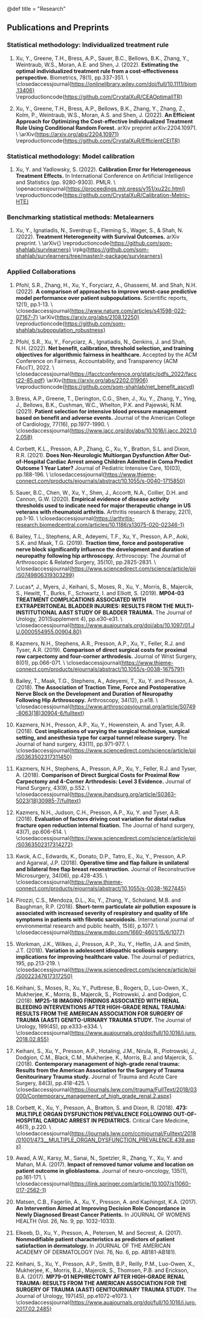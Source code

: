 @def title = "Research"



## Publications and Preprints

### Statistical methodology: Individualized treatment rule

1) Xu, Y., Greene, T.H., Bress, A.P., Sauer, B.C., Bellows, B.K., Zhang, Y., Weintraub, W.S., Moran, A.E. and Shen, J. (2022). **Estimating the optimal individualized treatment rule from a cost‐effectiveness perspective.** Biometrics, 78(1), pp.337-351. \\ \closedaccessjournal{https://onlinelibrary.wiley.com/doi/full/10.1111/biom.13406} \reproductioncode{https://github.com/CrystalXuR/CEAOptimalITR}

2) Xu, Y., Greene, T.H., Bress, A.P., Bellows, B.K., Zhang, Y., Zhang, Z., Kolm, P., Weintraub, W.S., Moran, A.S. and Shen, J. (2022). **An Efficient Approach for Optimizing the Cost-effective Individualized Treatment Rule Using Conditional Random Forest.** arXiv preprint arXiv:2204.10971. \\ \arXiv{https://arxiv.org/abs/2204.10971} \reproductioncode{https://github.com/CrystalXuR/EfficientCEITR}

### Statistical methodology: Model calibration

1) Xu, Y. and Yadlowsky, S. (2022). **Calibration Error for Heterogeneous Treatment Effects.** In International Conference on Artificial Intelligence and Statistics (pp. 9280-9303). PMLR. \\ \openaccessjournal{https://proceedings.mlr.press/v151/xu22c.html} \reproductioncode{https://github.com/CrystalXuR/Calibration-Metric-HTE}

### Benchmarking statistical methods: Metalearners

1) Xu, Y., Ignatiadis, N., Sverdrup E., Fleming S., Wager, S., & Shah, N. (2022). **Treatment Heterogeneity with Survival Outcomes.** arXiv preprint. \\ \arXiv{}  \reproductioncode{https://github.com/som-shahlab/survlearners} \rpkg{https://github.com/som-shahlab/survlearners/tree/master/r-package/survlearners}

### Applied Collaborations
1) Pfohl, S.R., Zhang, H., Xu, Y., Foryciarz, A., Ghassemi, M. and Shah, N.H. (2022). **A comparison of approaches to improve worst-case predictive model performance over patient subpopulations.** Scientific reports, 12(1), pp.1-13. \\ \closedaccessjournal{https://www.nature.com/articles/s41598-022-07167-7} \arXiv{https://arxiv.org/abs/2108.12250} \reproductioncode{https://github.com/som-shahlab/subpopulation_robustness}

2) Pfohl, S.R., Xu, Y., Foryciarz, A., Ignatiadis, N., Genkins, J. and Shah, N.H. (2022). **Net benefit, calibration, threshold selection, and training objectives for algorithmic fairness in healthcare.** Accepted by the ACM Conference on Fairness, Accountability, and Transparency (ACM FAccT), 2022. \\ \closedaccessjournal{https://facctconference.org/static/pdfs_2022/facct22-85.pdf} \arXiv{https://arxiv.org/abs/2202.01906} \reproductioncode{https://github.com/som-shahlab/net_benefit_ascvd}

3) Bress, A.P., Greene, T., Derington, C.G., Shen, J., Xu, Y., Zhang, Y., Ying, J., Bellows, B.K., Cushman, W.C., Whelton, P.K. and Pajewski, N.M. (2021). **Patient selection for intensive blood pressure management based on benefit and adverse events.** Journal of the American College of Cardiology, 77(16), pp.1977-1990. \\ \closedaccessjournal{https://www.jacc.org/doi/abs/10.1016/j.jacc.2021.02.058}

4) Corbett, K.L., Presson, A.P., Zhang, C., Xu, Y., Bratton, S.L. and Dixon, R.R. (2021). **Does Non-Neurologic Multiorgan Dysfunction After Out-of-Hospital Cardiac Arrest among Children Admitted in Coma Predict Outcome 1 Year Later?** Journal of Pediatric Intensive Care, 10(03), pp.188-196. \\ \closedaccessjournal{https://www.thieme-connect.com/products/ejournals/abstract/10.1055/s-0040-1715850}

5) Sauer, B.C., Chen, W., Xu, Y., Shen, J., Accortt, N.A., Collier, D.H. and Cannon, G.W. (2020). **Empirical evidence of disease activity thresholds used to indicate need for major therapeutic change in US veterans with rheumatoid arthritis.** Arthritis research & therapy, 22(1), pp.1-10. \\ \closedaccessjournal{https://arthritis-research.biomedcentral.com/articles/10.1186/s13075-020-02346-1}

6) Bailey, T.L., Stephens, A.R., Adeyemi, T.F., Xu, Y., Presson, A.P., Aoki, S.K. and Maak, T.G. (2019). **Traction time, force and postoperative nerve block significantly influence the development and duration of neuropathy following hip arthroscopy.** Arthroscopy: The Journal of Arthroscopic & Related Surgery, 35(10), pp.2825-2831. \\ \closedaccessjournal{https://www.sciencedirect.com/science/article/pii/S0749806319303299}

7) Lucas*, J., Myers, J., Keihani, S., Moses, R., Xu, Y., Morris, B., Majercik, S., Hewitt, T., Burks, F., Schwartz, I. and Elliott, S. (2019). **MP04-03 TREATMENT COMPLICATIONS ASSOCIATED WITH EXTRAPERITONEAL BLADDER INJURIES: RESULTS FROM THE MULTI-INSTITUTIONAL AAST STUDY OF BLADDER TRAUMA.** The Journal of Urology, 201(Supplement 4), pp.e30-e31. \\ \closedaccessjournal{https://www.auajournals.org/doi/abs/10.1097/01.JU.0000554955.00904.80}

8) Kazmers, N.H., Stephens, A.R., Presson, A.P., Xu, Y., Feller, R.J. and Tyser, A.R. (2019). **Comparison of direct surgical costs for proximal row carpectomy and four-corner arthrodesis.** Journal of Wrist Surgery, 8(01), pp.066-071. \\ \closedaccessjournal{https://www.thieme-connect.com/products/ejournals/abstract/10.1055/s-0038-1675791}

9) Bailey, T., Maak, T.G., Stephens, A., Adeyemi, T., Xu, Y. and Presson, A. (2018). **The Association of Traction Time, Force and Postoperative Nerve Block on the Development and Duration of Neuropathy Following Hip Arthroscopy.** Arthroscopy, 34(12), p.e18. \\ \closedaccessjournal{https://www.arthroscopyjournal.org/article/S0749-8063(18)30904-6/fulltext}

10) Kazmers, N.H., Presson, A.P., Xu, Y., Howenstein, A. and Tyser, A.R. (2018). **Cost implications of varying the surgical technique, surgical setting, and anesthesia type for carpal tunnel release surgery.** The Journal of hand surgery, 43(11), pp.971-977. \\ \closedaccessjournal{https://www.sciencedirect.com/science/article/pii/S0363502317311450}

11) Kazmers, N.H., Stephens, A., Presson, A.P., Xu, Y., Feller, R.J. and Tyser, A. (2018). **Comparison of Direct Surgical Costs for Proximal Row Carpectomy and 4-Corner Arthrodesis: Level 3 Evidence.** Journal of Hand Surgery, 43(9), p.S52. \\ \closedaccessjournal{https://www.jhandsurg.org/article/S0363-5023(18)30985-7/fulltext}

12) Kazmers, N.H., Judson, C.H., Presson, A.P., Xu, Y. and Tyser, A.R. (2018). **Evaluation of factors driving cost variation for distal radius fracture open reduction internal fixation.** The Journal of hand surgery, 43(7), pp.606-614. \\ \closedaccessjournal{https://www.sciencedirect.com/science/article/pii/S0363502317314272}

13) Kwok, A.C., Edwards, K., Donato, D.P., Tatro, E., Xu, Y., Presson, A.P. and Agarwal, J.P. (2018). **Operative time and flap failure in unilateral and bilateral free flap breast reconstruction.** Journal of Reconstructive Microsurgery, 34(06), pp.428-435. \\ \closedaccessjournal{https://www.thieme-connect.com/products/ejournals/abstract/10.1055/s-0038-1627445}

14) Pirozzi, C.S., Mendoza, D.L., Xu, Y., Zhang, Y., Scholand, M.B. and Baughman, R.P. (2018). **Short-term particulate air pollution exposure is associated with increased severity of respiratory and quality of life symptoms in patients with fibrotic sarcoidosis.** International journal of environmental research and public health, 15(6), p.1077. \\ \closedaccessjournal{https://www.mdpi.com/1660-4601/15/6/1077}

15) Workman, J.K., Wilkes, J., Presson, A.P., Xu, Y., Heflin, J.A. and Smith, J.T. (2018). **Variation in adolescent idiopathic scoliosis surgery: implications for improving healthcare value.** The Journal of pediatrics, 195, pp.213-219. \\ \closedaccessjournal{https://www.sciencedirect.com/science/article/pii/S0022347617317250}

16) Keihani, S., Moses, R., Xu, Y., Putbrese, B., Rogers, D., Luo-Owen, X., Mukherjee, K., Morris, B., Majercik, S., Piotrowski, J. and Dodgion, C. (2018). **MP25-18 IMAGING FINDINGS ASSOCIATED WITH RENAL BLEEDING INTERVENTIONS AFTER HIGH-GRADE RENAL TRAUMA: RESULTS FROM THE AMERICAN ASSOCIATION FOR SURGERY OF TRAUMA (AAST) GENITO-URINARY TRAUMA STUDY.** The Journal of Urology, 199(4S), pp.e333-e334. \\ \closedaccessjournal{https://www.auajournals.org/doi/full/10.1016/j.juro.2018.02.855}

17) Keihani, S., Xu, Y., Presson, A.P., Hotaling, J.M., Nirula, R., Piotrowski, J., Dodgion, C.M., Black, C.M., Mukherjee, K., Morris, B.J. and Majercik, S. (2018). **Contemporary management of high-grade renal trauma: Results from the American Association for the Surgery of Trauma Genitourinary Trauma study.** Journal of Trauma and Acute Care Surgery, 84(3), pp.418-425. \\ \closedaccessjournal{https://journals.lww.com/jtrauma/FullText/2018/03000/Contemporary_management_of_high_grade_renal.2.aspx}

18) Corbett, K., Xu, Y., Presson, A., Bratton, S. and Dixon, R. (2018). **473: MULTIPLE ORGAN DYSFUNCTION PREVALENCE FOLLOWING OUT-OF-HOSPITAL CARDIAC ARREST IN PEDIATRICS.** Critical Care Medicine, 46(1), p.220. \\ \closedaccessjournal{https://journals.lww.com/ccmjournal/Fulltext/2018/01001/473__MULTIPLE_ORGAN_DYSFUNCTION_PREVALENCE.439.aspx}

19) Awad, A.W., Karsy, M., Sanai, N., Spetzler, R., Zhang, Y., Xu, Y. and Mahan, M.A. (2017). **Impact of removed tumor volume and location on patient outcome in glioblastoma.** Journal of neuro-oncology, 135(1), pp.161-171. \\ \closedaccessjournal{https://link.springer.com/article/10.1007/s11060-017-2562-1}

20) Matsen, C.B., Fagerlin, A., Xu, Y., Presson, A. and Kaphingst, K.A. (2017). **An Intervention Aimed at Improving Decision Role Concordance in Newly Diagnosed Breast Cancer Patients.** In JOURNAL OF WOMENS HEALTH (Vol. 26, No. 9, pp. 1032-1033).

21) Elkeeb, D., Xu, Y., Presson, A., Petersen, M. and Secrest, A. (2017). **Nonmodifiable patient characteristics as predictors of patient satisfaction in dermatology.** In JOURNAL OF THE AMERICAN ACADEMY OF DERMATOLOGY (Vol. 76, No. 6, pp. AB181-AB181).

22) Keihani, S., Xu, Y., Presson, A.P., Smith, B.P., Reilly, P.M., Luo-Owen, X., Mukherjee, K., Morris, B.J., Majercik, S., Thomsen, P.B. and Erickson, B.A. (2017). **MP79-01 NEPHRECTOMY AFTER HIGH-GRADE RENAL TRAUMA: RESULTS FROM THE AMERICAN ASSOCIATION FOR THE SURGERY OF TRAUMA (AAST) GENITOURINARY TRAUMA STUDY.** The Journal of Urology, 197(4S), pp.e1072-e1073. \\ \closedaccessjournal{https://www.auajournals.org/doi/full/10.1016/j.juro.2017.02.2485}

